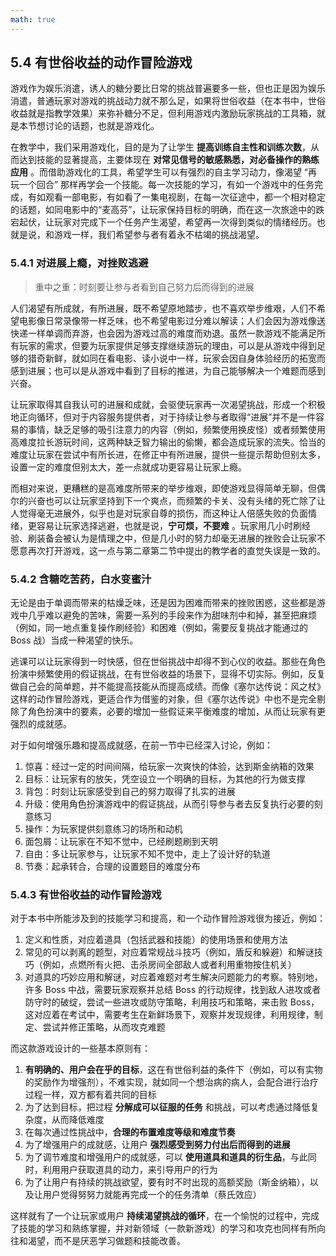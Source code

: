 ```yaml
---
math: true
---
```


## 5.4 有世俗收益的动作冒险游戏

游戏作为娱乐消遣，诱人的糖分要比日常的挑战普遍要多一些，但也正是因为娱乐消遣，普通玩家对游戏的挑战动力就不那么足，如果将世俗收益（在本书中，世俗收益就是指教学效果）来弥补糖分不足，但利用游戏内激励玩家挑战的工具箱，就是本节想讨论的话题，也就是游戏化。

在教学中，我们采用游戏化，目的是为了让学生 **提高训练自主性和训练次数**，从而达到技能的显著提高，主要体现在 **对常见信号的敏感熟悉，对必备操作的熟练应用** 。而借助游戏化的工具，希望学生可以有强烈的自主学习动力，像渴望 “再玩一个回合” 那样再学会一个技能。每一次技能的学习，有如一个游戏中的任务完成，有如观看一部电影，有如看了一集电视剧，在每一次征途中，都一个相对稳定的话题，如同电影中的“麦高芬”，让玩家保持目标的明确，而在这一次旅途中的跌宕起伏，让玩家对完成下一个任务产生渴望，希望再一次得到类似的情绪经历。也就是说，和游戏一样，我们希望参与者有着永不枯竭的挑战渴望。

### 5.4.1 对进展上瘾，对挫败逃避

> 重中之重：时刻要让参与者看到自己努力后而得到的进展

人们渴望有所成就，有所进展，既不希望原地踏步，也不喜欢举步维艰，人们不希望电影像日常录像带一样乏味，也不希望电影过分难以解读；人们会因为游戏像送快递一样单调而弃游，也会因为游戏过高的难度而劝退。虽然一款游戏不能满足所有玩家的需求，但要为玩家提供足够支撑继续游玩的理由，可以是从游戏中得到足够的猎奇新鲜，就如同在看电影、读小说中一样，玩家会因自身体验经历的拓宽而感到进展；也可以是从游戏中看到了目标的推进，为自己能够解决一个难题而感到兴奋。

让玩家取得其自我认可的进展和成就，会驱使玩家再一次渴望挑战，形成一个积极地正向循环，但对于内容服务提供者，对于持续让参与者取得“进展”并不是一件容易的事情，缺乏足够的吸引注意力的内容（例如，频繁使用换皮怪）或者频繁使用高难度拉长游玩时间，这两种缺乏智力输出的偷懒，都会造成玩家的流失。恰当的难度让玩家在尝试中有所长进，在修正中有所进展，提供一些提示帮助但别太多，设置一定的难度但别太大，差一点就成功更容易让玩家上瘾。

而相对来说，更糟糕的是高难度所带来的举步维艰，即使游戏显得简单无聊，但偶尔的兴奋也可以让玩家坚持到下一个爽点，而频繁的卡关、没有头绪的死亡除了让人觉得毫无进展外，似乎也是对玩家自尊的损伤，而这种让人倍感失败的负面情绪，更容易让玩家选择逃避，也就是说，**宁可烦，不要难** 。玩家用几小时刷经验、刷装备会被认为是情理之中，但是几小时的努力却毫无进展的挫败会让玩家不愿意再次打开游戏，这一点与第二章第二节中提出的教学者的直觉失误是一致的。



### 5.4.2 含糖吃苦药，白水变蜜汁

无论是由于单调而带来的枯燥乏味，还是因为困难而带来的挫败困惑，这些都是游戏中几乎难以避免的苦味，需要一系列的手段来作为甜味剂中和掉，甚至把麻烦（例如，同一地点重复操作刷经验）和困难（例如，需要反复挑战才能通过的Boss 战）当成一种渴望的快乐。

逃课可以让玩家得到一时快感，但在世俗挑战中却得不到心仪的收益。那些在角色扮演中频繁使用的假证挑战，在有世俗收益的场景下，显得不切实际。例如，反复做自己会的简单题，并不能提高技能从而提高成绩。而像《塞尔达传说：风之杖》这样的动作冒险游戏，更适合作为借鉴的对象，但《塞尔达传说》中也不是完全剔除了角色扮演中的要素，必要的增加一些假证来平衡难度的增加，从而让玩家有更强烈的成就感。

对于如何增强乐趣和提高成就感，在前一节中已经深入讨论，例如：

1. 惊喜：经过一定的时间间隔，给玩家一次爽快的体验，达到斯金纳箱的效果
1. 目标：让玩家有的放矢，凭空设立一个明确的目标，为其他的行为做支撑
1. 背包：时刻让玩家感受到自己的努力取得了扎实的进展
1. 升级：使用角色扮演游戏中的假证挑战，从而引导参与者去反复执行必要的刻意练习
1. 操作：为玩家提供刻意练习的场所和动机
1. 面包屑：让玩家在不知不觉中，已经刷题刷到天明
1. 自由：多让玩家参与，让玩家不知不觉中，走上了设计好的轨道
1. 节奏：起承转合，合理的设置题目的难度分布

### 5.4.3 有世俗收益的动作冒险游戏

对于本书中所能涉及到的技能学习和提高，和一个动作冒险游戏很为接近，例如：

1. 定义和性质，对应着道具（包括武器和技能）的使用场景和使用方法
1. 常见的可以剥离的题型，对应着常规战斗技巧（例如，盾反和躲避）和解谜技巧（例如，点燃所有火把、击杀房间全部敌人或者利用重物按住机关）
1. 对道具的巧妙应用和解谜，对应着难题对考生解决问题能力的考察。特别地，许多 Boss 中战，需要玩家观察并总结 Boss 的行动规律，找到敌人进攻或者防守时的破绽，尝试一些进攻或防守策略，利用技巧和策略，来击败 Boss，这对应着在考试中，需要考生在新鲜场景下，观察并发现规律，利用规律，制定、尝试并修正策略，从而攻克难题

而这款游戏设计的一些基本原则有：

1. **有明确的、用户会在乎的目标**，这在有世俗利益的条件下（例如，可以有实物的奖励作为增强剂），不难实现，就如同一个想治病的病人，会配合进行治疗过程一样，双方都有着共同的目标
1. 为了达到目标，把过程 **分解成可以征服的任务** 和挑战，可以考虑通过降低复杂度，从而降低难度
1. 在每次通过性挑战中，**合理的布置难度等级和难度节奏**
1. 为了增强用户的成就感，让用户 **强烈感受到努力付出后而得到的进展**
1. 为了调节难度和增强用户的成就感，可以 **使用道具和道具的衍生品**，与此同时，利用用户获取道具的动力，来引导用户的行为
1. 为了让用户有持续的挑战欲望，要有时不时出现的高额奖励（斯金纳箱），以及让用户觉得努努力就能再完成一个的任务清单（蔡氏效应）

这样就有了一个让玩家或用户 **持续渴望挑战的循环**，在一个愉悦的过程中，完成了技能的学习和熟练掌握，并对新领域（一款新游戏）的学习和攻克也同样有所向往和渴望，而不是厌恶学习做题和技能改善。